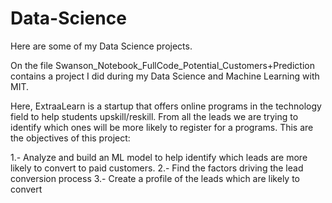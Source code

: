 # Data-Science
Here are some of my Data Science projects.

On the file Swanson_Notebook_FullCode_Potential_Customers+Prediction contains a project I did during my Data Science and Machine Learning with MIT.

Here, ExtraaLearn is a startup that offers online programs in the technology field to help students upskill/reskill. From all the leads we are trying to identify which ones will be more likely to register for a programs.
This are the objectives of this project:

1.- Analyze and build an ML model to help identify which leads are more likely to convert to paid customers.
2.- Find the factors driving the lead conversion process
3.- Create a profile of the leads which are likely to convert
